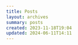 ```yaml
---
title: Posts
layout: archives
summary: posts
created: 2023-11-18T19:04
updated: 2024-06-11T14:11
---
```

